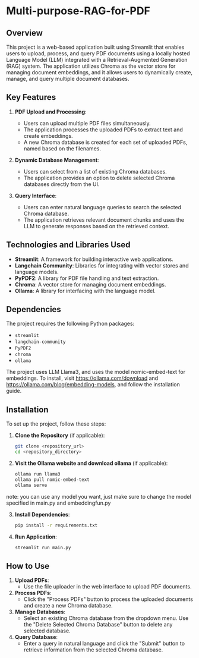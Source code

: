 # Multi-purpose-RAG-for-PDF


## Overview

This project is a web-based application built using Streamlit that enables users to upload, process, and query PDF documents using a locally hosted Language Model (LLM) integrated with a Retrieval-Augmented Generation (RAG) system. The application utilizes Chroma as the vector store for managing document embeddings, and it allows users to dynamically create, manage, and query multiple document databases.

## Key Features

1. **PDF Upload and Processing**:
   - Users can upload multiple PDF files simultaneously.
   - The application processes the uploaded PDFs to extract text and create embeddings.
   - A new Chroma database is created for each set of uploaded PDFs, named based on the filenames.

2. **Dynamic Database Management**:
   - Users can select from a list of existing Chroma databases.
   - The application provides an option to delete selected Chroma databases directly from the UI.

3. **Query Interface**:
   - Users can enter natural language queries to search the selected Chroma database.
   - The application retrieves relevant document chunks and uses the LLM to generate responses based on the retrieved context.

## Technologies and Libraries Used

- **Streamlit**: A framework for building interactive web applications.
- **Langchain Community**: Libraries for integrating with vector stores and language models.
- **PyPDF2**: A library for PDF file handling and text extraction.
- **Chroma**: A vector store for managing document embeddings.
- **Ollama**: A library for interfacing with the language model.

## Dependencies

The project requires the following Python packages:

- `streamlit`
- `langchain-community`
- `PyPDF2`
- `chroma`
- `ollama`

The project uses LLM Llama3, and uses the model nomic-embed-text for embeddings. To install, visit https://ollama.com/download and https://ollama.com/blog/embedding-models, and follow the installation guide.

## Installation

To set up the project, follow these steps:

1. **Clone the Repository** (if applicable):
   ```bash
   git clone <repository_url>
   cd <repository_directory>

2. **Visit the Ollama website and download ollama** (if applicable):
    ```bash
    ollama run llama3
    ollama pull nomic-embed-text
    ollama serve

note: you can use any model you want, just make sure to change the model specified in main.py and embeddingfun.py

3. **Install Dependencies**:
   ```bash
   pip install -r requirements.txt

4. **Run Application**:
   ```bash
   streamlit run main.py

## How to Use
1. **Upload PDFs**:
   - Use the file uploader in the web interface to upload PDF documents.
2. **Process PDFs**:
    - Click the "Process PDFs" button to process the uploaded documents and create a new Chroma database.
3. **Manage Databases**:
   - Select an existing Chroma database from the dropdown menu. Use the "Delete Selected Chroma Database" button to delete any selected database.
4. **Query Database**:
   - Enter a query in natural language and click the "Submit" button to retrieve information from the selected Chroma database.
